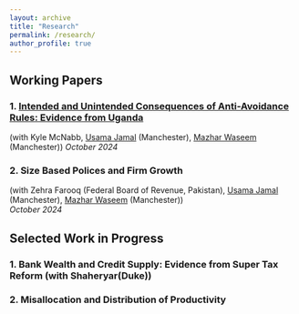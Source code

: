 ```yaml
---
layout: archive
title: "Research"
permalink: /research/
author_profile: true
---
```


## **Working Papers**

### 1. **[Intended and Unintended Consequences of Anti-Avoidance Rules: Evidence from Uganda](/files/URA_ProfitShifting_October2024.pdf)**  
(with Kyle McNabb, [Usama Jamal](https://sites.google.com/view/usamajamal) (Manchester), [Mazhar Waseem](http://www.mazharwaseem.com) (Manchester)) *October 2024*

### 2. **Size Based Polices and Firm Growth**  
(with Zehra Farooq (Federal Board of Revenue, Pakistan), [Usama Jamal](https://sites.google.com/view/usamajamal) (Manchester), [Mazhar Waseem](http://www.mazharwaseem.com) (Manchester))  
*October 2024*

## **Selected Work in Progress**
### 1. **Bank Wealth and Credit Supply: Evidence from Super Tax Reform** (with Shaheryar(Duke))
### 2. **Misallocation and Distribution of Productivity**


